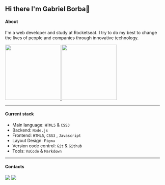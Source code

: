 ## Hi there I'm Gabriel Borba👋

#### About
I'm a web developer and study at Rocketseat. I try to do my best to change the lives of people and companies through innovative technology.

<div>
  <a href="https://github.com/Dev-Borba">
  <img height="180em" src="https://github-readme-stats.vercel.app/api/top-langs/?username=Dev-Borba&layout=compact&langs_count=16&theme=dark">
  <img height="180em" src="https://github-readme-stats.vercel.app/api?username=Dev-Borba&show_icons=true&theme=dark"></a>
</div>

---
#### Current stack
- Main language:  `HTML5` & `CSS3`
- Backend: `Node.js`
- Frontend:  `HTML5`, `CSS3` , `Javascript`
- Layout Design: `Figma`
- Version code control: `Git` & `Github`
- Tools: `VsCode` & `Markdown`

---
#### Contacts

<div> 
  <a href = "mailto:gabrielborba360@gmail.com"><img src="https://img.shields.io/badge/Gmail-D14836?style=for-the-badge&logo=gmail&logoColor=white" target="_blank"></a>
  <a href="https://www.linkedin.com/in/gabriel-borba-a9832b239/" target="_blank"><img src="https://img.shields.io/badge/-LinkedIn-%230077B5?style=for-the-badge&logo=linkedin&logoColor=white" target="_blank"></a> 
</div>
